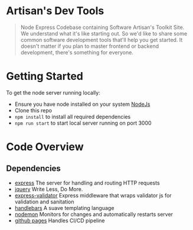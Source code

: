 # Artisan's Dev Tools
> Node Express Codebase containing Software Artisan's Toolkit Site.
> We understand what it's like starting out. So we'd like to share 
> some common software development tools that'll help you get started.
> It doesn't matter if you plan to master frontend or backend development,
> there's something for everyone.

# Getting Started
To get the node server running locally: 
* Ensure you have node installed on your system [NodeJs](https://nodejs.org/en/download/)
* Clone this repo
* `npm install` to install all required dependencies
* `npm run start` to start local server running on port 3000

# Code Overview
## Dependencies
* [express](https://expressjs.com/) The server for handling and routing HTTP requests
* [jquery](https://jquery.com/) Write Less, Do More.
* [express-validator](https://express-validator.github.io/docs/) Express middleware that wraps validator js for validation and sanitation  
* [handlebars](https://handlebarsjs.com/guide/#what-is-handlebars) A suave templating language
* [nodemon](https://nodemon.io/) Monitors for changes and automatically restarts server
* [github pages](https://pages.github.com/) Handles CI/CD pipeline

